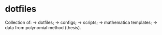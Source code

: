 # dotfiles
Collection of: 
      -> dotfiles; 
      -> configs; 
      -> scripts; 
      -> mathematica templates;
      -> data from polynomial method (thesis).
